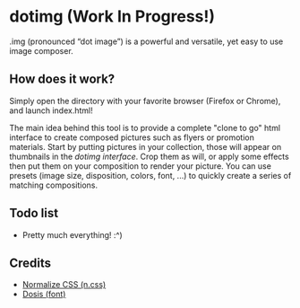# dotimg (Work In Progress!)
.img (pronounced “dot image”) is a powerful and versatile, yet easy to use image composer.

## How does it work?
Simply open the directory with your favorite browser (Firefox or Chrome), and launch index.html!

The main idea behind this tool is to provide a complete "clone to go" html interface to create composed pictures such as flyers or promotion materials. Start by putting pictures in your collection, those will appear on thumbnails in the _dotimg interface_. Crop them as will, or apply some effects then put them on your composition to render your picture. You can use presets (image size, disposition, colors, font, ...) to quickly create a series of matching compositions.

## Todo list
* Pretty much everything! :^)

## Credits
* [Normalize CSS (n.css)](http://github.com/necolas/normalize.css)
* [Dosis (font)](http://fonts.google.com/specimen/Dosis)
